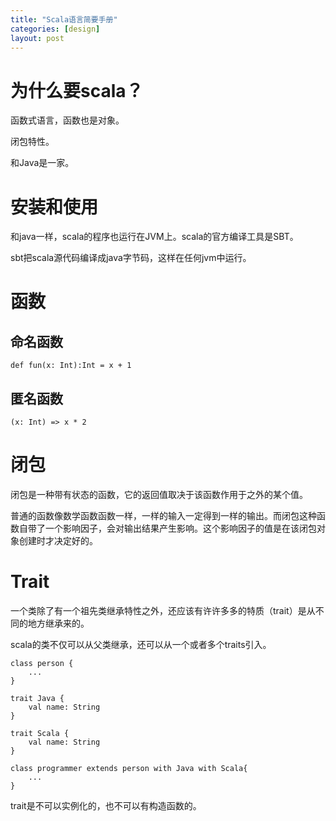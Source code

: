 ```yaml
---
title: "Scala语言简要手册"
categories: [design]
layout: post
---
```

# 为什么要scala？
函数式语言，函数也是对象。

闭包特性。

和Java是一家。


# 安装和使用
和java一样，scala的程序也运行在JVM上。scala的官方编译工具是SBT。

sbt把scala源代码编译成java字节码，这样在任何jvm中运行。


# 函数

## 命名函数
```
def fun(x: Int):Int = x + 1
```

## 匿名函数
```
(x: Int) => x * 2
```


# 闭包

闭包是一种带有状态的函数，它的返回值取决于该函数作用于之外的某个值。

普通的函数像数学函数函数一样，一样的输入一定得到一样的输出。而闭包这种函数自带了一个影响因子，会对输出结果产生影响。这个影响因子的值是在该闭包对象创建时才决定好的。



# Trait
一个类除了有一个祖先类继承特性之外，还应该有许许多多的特质（trait）是从不同的地方继承来的。

scala的类不仅可以从父类继承，还可以从一个或者多个traits引入。

```
class person {
    ...
}

trait Java {
    val name: String
}

trait Scala {
    val name: String
}

class programmer extends person with Java with Scala{
    ...
}

```
trait是不可以实例化的，也不可以有构造函数的。


<!--
这里是注释区

```
print "hello"
```
***Stronger***

{% highlight python %}
print "hello, Lucky!"
{% endhighlight %}

![My image]({{ site.baseurl }}/images/emule.png)

My Github is [here][mygithub].
[mygithub]: https://github.com/lucky521

-->
